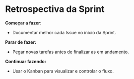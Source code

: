 # Retrospectiva da Sprint

**Começar a fazer:**  
- Documentar melhor cada Issue no início da Sprint.

**Parar de fazer:**  
- Pegar novas tarefas antes de finalizar as em andamento.

**Continuar fazendo:**  
- Usar o Kanban para visualizar e controlar o fluxo.
